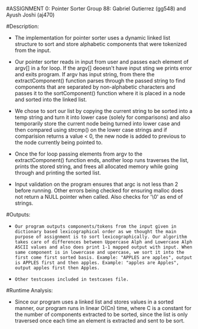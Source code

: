 #ASSIGNMENT 0: Pointer Sorter
Group 88: Gabriel Gutierrez (gg548) and Ayush Joshi (aj470)

#Description:
-	The implementation for pointer sorter uses a dynamic linked list structure to sort and store alphabetic components that were tokenized from the input.

-	Our pointer sorter reads in input from user and passes each element of argv[] in a for loop. If the argv[] deoesn't have input sting we prints error and exits program. If argv has input string, from there the extractComponent() function parses through the passed string to find components that are separated by non-alphabetic characters and passes it to the sortComponent() function where it is placed in a node and sorted into the linked list.

-	We chose to sort our list by copying the current string to be sorted into a temp string and turn it into lower case (solely for comparisons) and also temporarily store the current node being turned into lower case and then compared using strcmp() on the lower case strings and if comparision returns a value < 0, the new node is added to previous to the node currently being pointed to.

-	Once the for loop passing elements from argv to the extractComponent() function ends, another loop runs traverses the list, prints the stored string, and frees all allocated memory while going through and printing the sorted list.

-	Input validation on the program ensures that argc is not less than 2 before running. Other errors being checked for ensuring malloc does not return a NULL pointer when called. Also checks for '\0' as end of strings.

#Outputs: 

-     Our program outputs components/tokens from the input given in dictionary based lexicographical order as we thought the main purpose of assignment is to sort lexicographically. Our algorithm takes care of differences between Uppercase Alph and Lowercase Alph ASCII values and also does print 1-1 mapped output with input. When same component is in lowercase and upercase, we sort it into the first come first sorted basis. Example: "APPLES are apples", output is APPLES first and then apples. Example: "apples are Apples", output apples first then Apples.
-     Other testcases included in testcases file.


#Runtime Analysis:

-	Since our program uses a linked list and stores values in a sorted manner, our program runs in linear O(Cn) time, where C is a constant for the number of components extracted to be sorted, since the list is only traversed once each time an element is extracted and sent to be sort.
